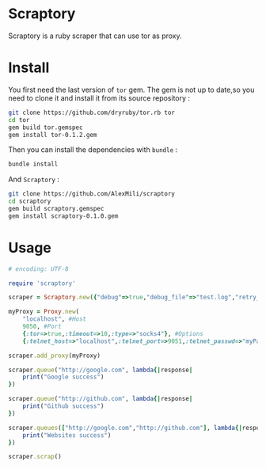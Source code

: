 Scraptory
==
Scraptory is a ruby scraper that can use tor as proxy.

# Install
You first need the last version of `tor` gem. The gem is not up to date,so you need to clone it and install it from its source repository :
```bash
git clone https://github.com/dryruby/tor.rb tor
cd tor
gem build tor.gemspec
gem install tor-0.1.2.gem
```
Then you can install the dependencies with `bundle` :
```bash
bundle install
```
And `Scraptory` :
```bash
git clone https://github.com/AlexMili/scraptory
cd scraptory
gem build scraptory.gemspec
gem install scraptory-0.1.0.gem
```

# Usage

```ruby
# encoding: UTF-8

require 'scraptory'

scraper = Scraptory.new({"debug"=>true,"debug_file"=>"test.log","retry_on_error"=>true})

myProxy = Proxy.new(
	"localhost", #Host
	9050, #Port
	{:tor=>true,:timeout=>10,:type=>"socks4"}, #Options
	{:telnet_host=>"localhost",:telnet_port=>9051,:telnet_passwd=>"myPasswd"})#Credentials

scraper.add_proxy(myProxy)

scraper.queue("http://google.com", lambda{|response|
	print("Google success")
})

scraper.queue("http://github.com", lambda{|response|
	print("Github success")
})

scraper.queues(["http://google.com","http://github.com"], lambda{|response|
	print("Websites success")
})

scraper.scrap()
```